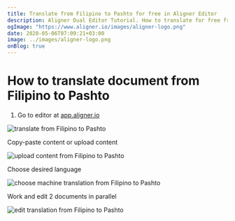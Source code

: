 ```yaml
---
title: Translate from Filipino to Pashto for free in Aligner Editor
description: Aligner Dual Editor Tutorial. How to translate for free from Filipino to Pashto. Aligner is multilingual document management platform. 
ogImage: "https://www.aligner.io/images/aligner-logo.png"
date: 2020-05-06T07:09:21+03:00
image: ../images/aligner-logo.png
onBlog: true
---
```


# How to translate document from Filipino to Pashto

1. Go to editor at [app.aligner.io](https://app.aligner.io "Aligner App web page")

![translate from Filipino to Pashto](../aligner-blank-editor.png "translate from Filipino to Pashto")

Copy-paste content or upload content

![upload content from Filipino to Pashto](../aligner-uploaded-document.png "upload content from Filipino to Pashto")

Choose desired language

![choose machine translation from Filipino to Pashto](../aligner-language-dropdown.png "choose machine translation from Filipino to Pashto")

Work and edit 2 documents in parallel

![edit translation from Filipino to Pashto](../aligner-double-sitded-editor.png "edit translation from Filipino to Pashto")

